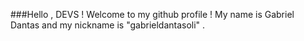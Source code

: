 ###Hello , DEVS ! Welcome to my github profile !
My name is Gabriel Dantas and my nickname is "gabrieldantasoli" .
